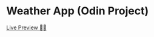 # Weather App (Odin Project)

[Live Preview 👨‍💻](https://safarzadehsbeengood.github.io/TOP-weather/)
